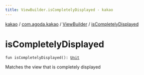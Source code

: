 ```yaml
---
title: ViewBuilder.isCompletelyDisplayed - kakao
---
```


[kakao](../../index.html) / [com.agoda.kakao](../index.html) / [ViewBuilder](index.html) / [isCompletelyDisplayed](.)

# isCompletelyDisplayed

`fun isCompletelyDisplayed(): `[`Unit`](https://kotlinlang.org/api/latest/jvm/stdlib/kotlin/-unit/index.html)

Matches the view that is completely displayed

